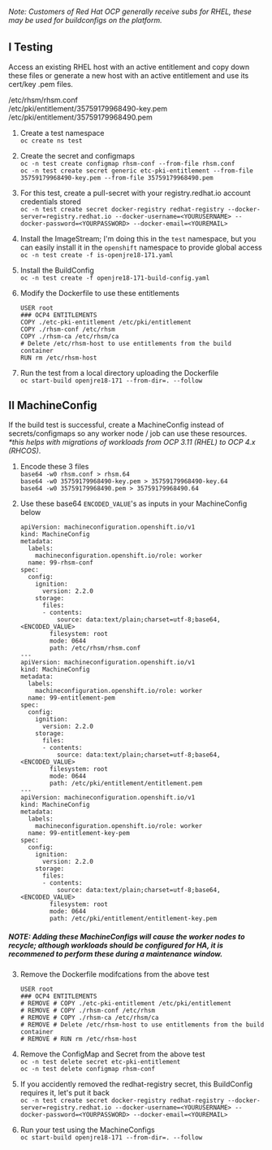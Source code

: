 ###### Note: Customers of Red Hat OCP generally receive subs for RHEL, these may be used for buildconfigs on the platform.

## I Testing

Access an existing RHEL host with an active entitlement and copy down these files or generate a new host with an active entitlement and use its cert/key .pem files.

/etc/rhsm/rhsm.conf \
/etc/pki/entitlement/35759179968490-key.pem \
/etc/pki/entitlement/35759179968490.pem

1. Create a test namespace \
` oc create ns test `

2. Create the secret and configmaps \
`oc -n test create configmap rhsm-conf --from-file rhsm.conf` \
`oc -n test create secret generic etc-pki-entitlement --from-file 35759179968490-key.pem --from-file 35759179968490.pem`

3. For this test, create a pull-secret with your registry.redhat.io account credentials stored \
` oc -n test create secret docker-registry redhat-registry --docker-server=registry.redhat.io --docker-username=<YOURUSERNAME> --docker-password=<YOURPASSWORD> --docker-email=<YOUREMAIL> `

4. Install the ImageStream; I'm doing this in the `test` namespace, but you can easily install it in the `openshift` namespace to provide global access \
` oc -n test create -f is-openjre18-171.yaml `

5. Install the BuildConfig \
` oc -n test create -f openjre18-171-build-config.yaml `

6. Modify the Dockerfile to use these entitlements
    ```
    USER root
    ### OCP4 ENTITLEMENTS
    COPY ./etc-pki-entitlement /etc/pki/entitlement
    COPY ./rhsm-conf /etc/rhsm
    COPY ./rhsm-ca /etc/rhsm/ca
    # Delete /etc/rhsm-host to use entitlements from the build container
    RUN rm /etc/rhsm-host
    ```

7. Run the test from a local directory uploading the Dockerfile \
` oc start-build openjre18-171 --from-dir=. --follow `

## II MachineConfig

If the build test is successful, create a MachineConfig instead of secrets/configmaps so any worker node / job can use these resources. _*this helps with migrations of workloads from OCP 3.11 (RHEL) to OCP 4.x (RHCOS)_.

1. Encode these 3 files \
`base64 -w0 rhsm.conf > rhsm.64` \
`base64 -w0 35759179968490-key.pem > 35759179968490-key.64` \
`base64 -w0 35759179968490.pem > 35759179968490.64`

2. Use these base64 `ENCODED_VALUE`'s as inputs in your MachineConfig below 
    ```
    apiVersion: machineconfiguration.openshift.io/v1
    kind: MachineConfig
    metadata:
      labels:
        machineconfiguration.openshift.io/role: worker
      name: 99-rhsm-conf
    spec:
      config:
        ignition:
          version: 2.2.0
        storage:
          files:
          - contents:
              source: data:text/plain;charset=utf-8;base64,<ENCODED_VALUE>
            filesystem: root
            mode: 0644
            path: /etc/rhsm/rhsm.conf
    ---
    apiVersion: machineconfiguration.openshift.io/v1
    kind: MachineConfig
    metadata:
      labels:
        machineconfiguration.openshift.io/role: worker
      name: 99-entitlement-pem
    spec:
      config:
        ignition:
          version: 2.2.0
        storage:
          files:
          - contents:
              source: data:text/plain;charset=utf-8;base64,<ENCODED_VALUE>
            filesystem: root
            mode: 0644
            path: /etc/pki/entitlement/entitlement.pem
    --- 
    apiVersion: machineconfiguration.openshift.io/v1
    kind: MachineConfig
    metadata:
      labels:
        machineconfiguration.openshift.io/role: worker
      name: 99-entitlement-key-pem
    spec:
      config:
        ignition:
          version: 2.2.0
        storage:
          files:
          - contents:
              source: data:text/plain;charset=utf-8;base64,<ENCODED_VALUE>
            filesystem: root
            mode: 0644
            path: /etc/pki/entitlement/entitlement-key.pem
    ```
##### _NOTE: Adding these MachineConfigs will cause the worker nodes to recycle; although workloads should be configured for HA, it is recommened to perform these during a maintenance window._

3. Remove the Dockerfile modifcations from the above test
    ```
    USER root
    ### OCP4 ENTITLEMENTS
    # REMOVE # COPY ./etc-pki-entitlement /etc/pki/entitlement
    # REMOVE # COPY ./rhsm-conf /etc/rhsm
    # REMOVE # COPY ./rhsm-ca /etc/rhsm/ca
    # REMOVE # Delete /etc/rhsm-host to use entitlements from the build container
    # REMOVE # RUN rm /etc/rhsm-host
    ```
4. Remove the ConfigMap and Secret from the above test \
` oc -n test delete secret etc-pki-entitlement ` \
` oc -n test delete configmap rhsm-conf `

5. If you accidently removed the redhat-registry secret, this BuildConfig requires it, let's put it back \
` oc -n test create secret docker-registry redhat-registry --docker-server=registry.redhat.io --docker-username=<YOURUSERNAME> --docker-password=<YOURPASSWORD> --docker-email=<YOUREMAIL> `

6. Run your test using the MachineConfigs \
` oc start-build openjre18-171 --from-dir=. --follow `